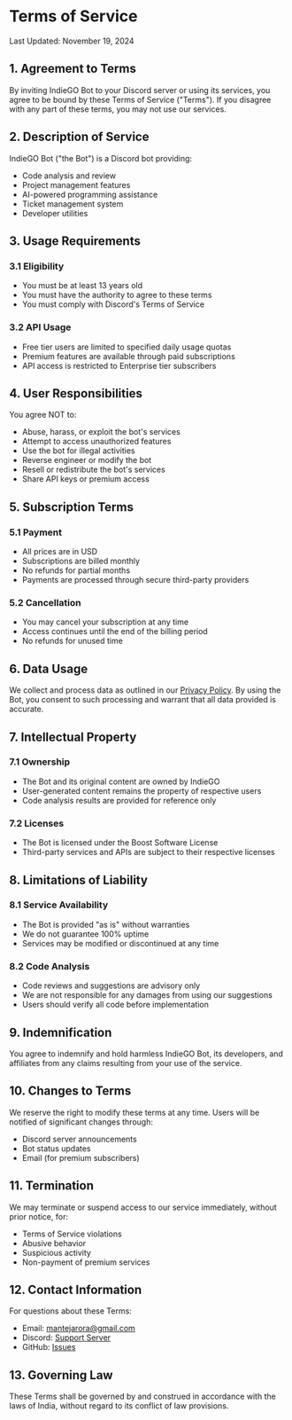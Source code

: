 # Terms of Service

Last Updated: November 19, 2024

## 1. Agreement to Terms

By inviting IndieGO Bot to your Discord server or using its services, you agree to be bound by these Terms of Service ("Terms"). If you disagree with any part of these terms, you may not use our services.

## 2. Description of Service

IndieGO Bot ("the Bot") is a Discord bot providing:

- Code analysis and review
- Project management features
- AI-powered programming assistance
- Ticket management system
- Developer utilities

## 3. Usage Requirements

### 3.1 Eligibility

- You must be at least 13 years old
- You must have the authority to agree to these terms
- You must comply with Discord's Terms of Service

### 3.2 API Usage

- Free tier users are limited to specified daily usage quotas
- Premium features are available through paid subscriptions
- API access is restricted to Enterprise tier subscribers

## 4. User Responsibilities

You agree NOT to:

- Abuse, harass, or exploit the bot's services
- Attempt to access unauthorized features
- Use the bot for illegal activities
- Reverse engineer or modify the bot
- Resell or redistribute the bot's services
- Share API keys or premium access

## 5. Subscription Terms

### 5.1 Payment

- All prices are in USD
- Subscriptions are billed monthly
- No refunds for partial months
- Payments are processed through secure third-party providers

### 5.2 Cancellation

- You may cancel your subscription at any time
- Access continues until the end of the billing period
- No refunds for unused time

## 6. Data Usage

We collect and process data as outlined in our [Privacy Policy](PRIVACY_POLICY.md). By using the Bot, you consent to such processing and warrant that all data provided is accurate.

## 7. Intellectual Property

### 7.1 Ownership

- The Bot and its original content are owned by IndieGO
- User-generated content remains the property of respective users
- Code analysis results are provided for reference only

### 7.2 Licenses

- The Bot is licensed under the Boost Software License
- Third-party services and APIs are subject to their respective licenses

## 8. Limitations of Liability

### 8.1 Service Availability

- The Bot is provided "as is" without warranties
- We do not guarantee 100% uptime
- Services may be modified or discontinued at any time

### 8.2 Code Analysis

- Code reviews and suggestions are advisory only
- We are not responsible for any damages from using our suggestions
- Users should verify all code before implementation

## 9. Indemnification

You agree to indemnify and hold harmless IndieGO Bot, its developers, and affiliates from any claims resulting from your use of the service.

## 10. Changes to Terms

We reserve the right to modify these terms at any time. Users will be notified of significant changes through:

- Discord server announcements
- Bot status updates
- Email (for premium subscribers)

## 11. Termination

We may terminate or suspend access to our service immediately, without prior notice, for:

- Terms of Service violations
- Abusive behavior
- Suspicious activity
- Non-payment of premium services

## 12. Contact Information

For questions about these Terms:

- Email: <mantejarora@gmail.com>
- Discord: [Support Server](https://discord.gg/9bPsjgnJ5v)
- GitHub: [Issues](https://github.com/Drago-03/IndieGo/issues)

## 13. Governing Law

These Terms shall be governed by and construed in accordance with the laws of India, without regard to its conflict of law provisions.
